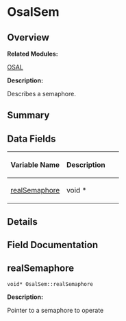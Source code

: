 # OsalSem<a name="EN-US_TOPIC_0000001054799615"></a>

## **Overview**<a name="section291233453093532"></a>

**Related Modules:**

[OSAL](osal.md)

**Description:**

Describes a semaphore. 

## **Summary**<a name="section2037800056093532"></a>

## Data Fields<a name="pub-attribs"></a>

<a name="table200813787093532"></a>
<table><thead align="left"><tr id="row905830202093532"><th class="cellrowborder" valign="top" width="50%" id="mcps1.1.3.1.1"><p id="p1748374061093532"><a name="p1748374061093532"></a><a name="p1748374061093532"></a>Variable Name</p>
</th>
<th class="cellrowborder" valign="top" width="50%" id="mcps1.1.3.1.2"><p id="p1985215138093532"><a name="p1985215138093532"></a><a name="p1985215138093532"></a>Description</p>
</th>
</tr>
</thead>
<tbody><tr id="row222314867093532"><td class="cellrowborder" valign="top" width="50%" headers="mcps1.1.3.1.1 "><p id="p730170616093532"><a name="p730170616093532"></a><a name="p730170616093532"></a><a href="osalsem.md#aa75332b5aea77a106ec3542c9f692860">realSemaphore</a></p>
</td>
<td class="cellrowborder" valign="top" width="50%" headers="mcps1.1.3.1.2 "><p id="p1215929585093532"><a name="p1215929585093532"></a><a name="p1215929585093532"></a>void * </p>
</td>
</tr>
</tbody>
</table>

## **Details**<a name="section1675498576093532"></a>

## **Field Documentation**<a name="section945027795093532"></a>

## realSemaphore<a name="aa75332b5aea77a106ec3542c9f692860"></a>

```
void* OsalSem::realSemaphore
```

 **Description:**

Pointer to a semaphore to operate 

